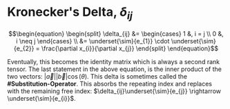 # Kronecker's Delta, $\delta_{ij}$

$$\begin{equation}
\begin{split}
\delta_{ij} &= \begin{cases}
1 &, i = j \\
0 &, i \neq j
\end{cases} \\
&= \underset{\sim}{e_{1}} \cdot \underset{\sim}{e_{2}} = \frac{\partial x_{i}}{\partial x_{j}}
\end{split}
\end{equation}$$

Eventually, this becomes the identity matrix which is always a second rank tensor.
The last statement in the above equation, is the inner product of the two vectors: $|\vec{a}||\vec{b}|\cos(\theta)$.
This delta is sometimes called the **#Substitution-Operator**.
This absorbs the repeating index and replaces with the remaining free index: $\delta_{ij}\underset{\sim}{e_{j}} \rightarrow \underset{\sim}{e_{i}}$.
